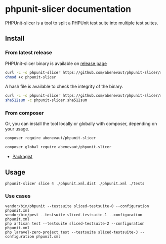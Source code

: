# phpunit-slicer documentation

PHPUnit-slicer is a tool to split a PHPUnit test suite into multiple test suites.

## Install

### From latest release
PHPUnit-slicer binary is available on [release page](https://github.com/abenevaut/phpunit-slicer/releases/latest)

```bash
curl -L -o phpunit-slicer https://github.com/abenevaut/phpunit-slicer/releases/latest/download/phpunit-slicer
chmod +x phpunit-slicer
```

A hash file is available to check the integrity of the binary.

```bash
curl -L -o phpunit-slicer https://github.com/abenevaut/phpunit-slicer/releases/latest/download/phpunit-slicer.sha512sum
sha512sum -c phpunit-slicer.sha512sum
```

### From composer
Or, you can install the tool locally or globally with composer, depending on your usage.

```bash
composer require abenevaut/phpunit-slicer
```

```bash
composer global require abenevaut/phpunit-slicer
```

- [Packagist](https://packagist.org/packages/abenevaut/phpunit-slicer)

## Usage
```shell
phpunit-slicer slice 4 ./phpunit.xml.dist ./phpunit.xml ./tests
```

### Use cases
```shell
vendor/bin/phpunit --testsuite sliced-testsuite-0 --configuration phpunit.xml
vendor/bin/pest --testsuite sliced-testsuite-1 --configuration phpunit.xml
php artisan test --testsuite sliced-testsuite-2 --configuration phpunit.xml
php laravel-zero-project test --testsuite sliced-testsuite-3 --configuration phpunit.xml
```
